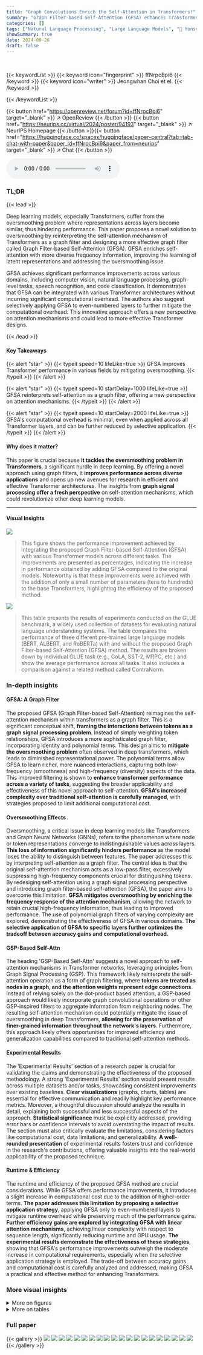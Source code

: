 ```yaml
---
title: "Graph Convolutions Enrich the Self-Attention in Transformers!"
summary: "Graph Filter-based Self-Attention (GFSA) enhances Transformers by addressing oversmoothing, boosting performance across various tasks with minimal added parameters."
categories: []
tags: ["Natural Language Processing", "Large Language Models", "🏢 Yonsei University",]
showSummary: true
date: 2024-09-26
draft: false
---
```


<br>

{{< keywordList >}}
{{< keyword icon="fingerprint" >}} ffNrpcBpi6 {{< /keyword >}}
{{< keyword icon="writer" >}} Jeongwhan Choi et el. {{< /keyword >}}
 
{{< /keywordList >}}

{{< button href="https://openreview.net/forum?id=ffNrpcBpi6" target="_blank" >}}
↗ OpenReview
{{< /button >}}
{{< button href="https://neurips.cc/virtual/2024/poster/94193" target="_blank" >}}
↗ NeurIPS Homepage
{{< /button >}}{{< button href="https://huggingface.co/spaces/huggingface/paper-central?tab=tab-chat-with-paper&paper_id=ffNrpcBpi6&paper_from=neurips" target="_blank" >}}
↗ Chat
{{< /button >}}



<audio controls>
    <source src="https://ai-paper-reviewer.com/ffNrpcBpi6/podcast.wav" type="audio/wav">
    Your browser does not support the audio element.
</audio>


### TL;DR


{{< lead >}}

Deep learning models, especially Transformers, suffer from the oversmoothing problem where representations across layers become similar, thus hindering performance.  This paper proposes a novel solution to oversmoothing by reinterpreting the self-attention mechanism of Transformers as a graph filter and designing a more effective graph filter called Graph Filter-based Self-Attention (GFSA). GFSA enriches self-attention with more diverse frequency information, improving the learning of latent representations and addressing the oversmoothing issue. 

GFSA achieves significant performance improvements across various domains, including computer vision, natural language processing, graph-level tasks, speech recognition, and code classification.  It demonstrates that GFSA can be integrated with various Transformer architectures without incurring significant computational overhead. The authors also suggest selectively applying GFSA to even-numbered layers to further mitigate the computational overhead.  This innovative approach offers a new perspective on attention mechanisms and could lead to more effective Transformer designs.

{{< /lead >}}


#### Key Takeaways

{{< alert "star" >}}
{{< typeit speed=10 lifeLike=true >}} GFSA improves Transformer performance in various fields by mitigating oversmoothing. {{< /typeit >}}
{{< /alert >}}

{{< alert "star" >}}
{{< typeit speed=10 startDelay=1000 lifeLike=true >}} GFSA reinterprets self-attention as a graph filter, offering a new perspective on attention mechanisms. {{< /typeit >}}
{{< /alert >}}

{{< alert "star" >}}
{{< typeit speed=10 startDelay=2000 lifeLike=true >}} GFSA's computational overhead is minimal, even when applied across all Transformer layers, and can be further reduced by selective application. {{< /typeit >}}
{{< /alert >}}

#### Why does it matter?
This paper is crucial because **it tackles the oversmoothing problem in Transformers**, a significant hurdle in deep learning.  By offering a novel approach using graph filters, it **improves performance across diverse applications** and opens up new avenues for research in efficient and effective Transformer architectures.  The insights from **graph signal processing offer a fresh perspective** on self-attention mechanisms, which could revolutionize other deep learning models.

------
#### Visual Insights



![](https://ai-paper-reviewer.com/ffNrpcBpi6/figures_0_1.jpg)

> This figure shows the performance improvement achieved by integrating the proposed Graph Filter-based Self-Attention (GFSA) with various Transformer models across different tasks. The improvements are presented as percentages, indicating the increase in performance obtained by adding GFSA compared to the original models.  Noteworthy is that these improvements were achieved with the addition of only a small number of parameters (tens to hundreds) to the base Transformers, highlighting the efficiency of the proposed method.





![](https://ai-paper-reviewer.com/ffNrpcBpi6/tables_6_1.jpg)

> This table presents the results of experiments conducted on the GLUE benchmark, a widely used collection of datasets for evaluating natural language understanding systems.  The table compares the performance of three different pre-trained large language models (BERT, ALBERT, and RoBERTa) with and without the proposed Graph Filter-based Self-Attention (GFSA) method.  The results are broken down by individual GLUE task (e.g., CoLA, SST-2, MRPC, etc.) and show the average performance across all tasks.  It also includes a comparison against a related method called ContraNorm.





### In-depth insights


#### GFSA: A Graph Filter
The proposed GFSA (Graph Filter-based Self-Attention) reimagines the self-attention mechanism within transformers as a graph filter.  This is a significant conceptual shift, **framing the interactions between tokens as a graph signal processing problem**.  Instead of simply weighting token relationships, GFSA introduces a more sophisticated graph filter, incorporating identity and polynomial terms. This design aims to **mitigate the oversmoothing problem** often observed in deep transformers, which leads to diminished representational power. The polynomial terms allow GFSA to learn richer, more nuanced interactions, capturing both low-frequency (smoothness) and high-frequency (diversity) aspects of the data. This improved filtering is shown to **enhance transformer performance across a variety of tasks**, suggesting the broader applicability and effectiveness of this novel approach to self-attention.  **GFSA's increased complexity over traditional self-attention is carefully managed**, with strategies proposed to limit additional computational cost.

#### Oversmoothing Effects
Oversmoothing, a critical issue in deep learning models like Transformers and Graph Neural Networks (GNNs), refers to the phenomenon where node or token representations converge to indistinguishable values across layers.  **This loss of information significantly hinders performance** as the model loses the ability to distinguish between features.  The paper addresses this by interpreting self-attention as a graph filter.  The central idea is that the original self-attention mechanism acts as a low-pass filter, excessively suppressing high-frequency components crucial for distinguishing tokens.  By redesiging self-attention using a graph signal processing perspective and introducing graph filter-based self-attention (GFSA), the paper aims to overcome this limitation. **GFSA mitigates oversmoothing by enriching the frequency response of the attention mechanism**, allowing the network to retain crucial high-frequency information, thus leading to improved performance.  The use of polynomial graph filters of varying complexity are explored, demonstrating the effectiveness of GFSA in various domains.  **The selective application of GFSA to specific layers further optimizes the tradeoff between accuracy gains and computational overhead.**

#### GSP-Based Self-Attn
The heading 'GSP-Based Self-Attn' suggests a novel approach to self-attention mechanisms in Transformer networks, leveraging principles from Graph Signal Processing (GSP).  This framework likely reinterprets the self-attention operation as a form of graph filtering, where **tokens are treated as nodes in a graph, and the attention weights represent edge connections**.  Instead of relying solely on the dot-product based attention, a GSP-based approach would likely incorporate graph convolutional operations or other GSP-inspired filters to aggregate information from neighboring nodes. The resulting self-attention mechanism could potentially mitigate the issue of oversmoothing in deep Transformers, **allowing for the preservation of finer-grained information throughout the network's layers**. Furthermore, this approach likely offers opportunities for improved efficiency and generalization capabilities compared to traditional self-attention methods.

#### Experimental Results
The 'Experimental Results' section of a research paper is crucial for validating the claims and demonstrating the effectiveness of the proposed methodology.  A strong 'Experimental Results' section would present results across multiple datasets and/or tasks, showcasing consistent improvements over existing baselines.  **Clear visualizations** (graphs, charts, tables) are essential for effective communication and readily highlight key performance metrics.  Moreover, a thoughtful discussion should analyze the results in detail, explaining both successful and less successful aspects of the approach.  **Statistical significance** must be explicitly addressed, providing error bars or confidence intervals to avoid overstating the impact of results. The section must also critically evaluate the limitations, considering factors like computational cost, data limitations, and generalizability.  **A well-rounded presentation** of experimental results fosters trust and confidence in the research's contributions, offering valuable insights into the real-world applicability of the proposed technique.

#### Runtime & Efficiency
The runtime and efficiency of the proposed GFSA method are crucial considerations.  While GFSA offers performance improvements, it introduces a slight increase in computational cost due to the addition of higher-order terms.  **The paper addresses this limitation by proposing a selective application strategy**, applying GFSA only to even-numbered layers to mitigate runtime overhead while preserving much of the performance gains.  **Further efficiency gains are explored by integrating GFSA with linear attention mechanisms**, achieving linear complexity with respect to sequence length, significantly reducing runtime and GPU usage.  **The experimental results demonstrate the effectiveness of these strategies**, showing that GFSA's performance improvements outweigh the moderate increase in computational requirements, especially when the selective application strategy is employed. The trade-off between accuracy gains and computational cost is carefully analyzed and addressed, making GFSA a practical and effective method for enhancing Transformers.


### More visual insights

<details>
<summary>More on figures
</summary>


![](https://ai-paper-reviewer.com/ffNrpcBpi6/figures_1_1.jpg)

> This figure visualizes the impact of GFSA on DeiT-S (a small version of DeiT) performance on ImageNet-1k.  It presents three sub-figures: (a) Filter response: Shows the frequency response of the original DeiT-S and DeiT-S with GFSA in the frequency domain.  GFSA shows a wider range of frequencies used compared to vanilla DeiT-S, suggesting improved ability to capture diverse features. (b) Cosine similarity: Shows the cosine similarity between feature vectors across layers for both DeiT-S models.  GFSA helps mitigate the oversmoothing problem, maintaining feature distinguishability across layers. (c) Singular value: Shows the singular values of the feature matrix of the last block. GFSA helps mitigate the dimensionality collapse in Transformer-based models by retaining more significant singular values.


![](https://ai-paper-reviewer.com/ffNrpcBpi6/figures_9_1.jpg)

> This figure demonstrates the effectiveness of selectively applying GFSA to even-numbered layers in a 12-layer DeiT-S model trained on ImageNet-1k.  The bar chart shows that applying GFSA to all layers (+'GFSA') improves top-1 accuracy from 79.8% to 81.1%, but significantly increases the runtime per epoch from ~551s to ~814s.  In contrast, applying GFSA only to even-numbered layers (+'GFSAeven') maintains a similar improvement in top-1 accuracy (81.0%) while significantly reducing the runtime increase to ~595s.  This highlights the strategy's success in balancing improved accuracy and reduced computational cost.


![](https://ai-paper-reviewer.com/ffNrpcBpi6/figures_9_2.jpg)

> This figure compares the performance, runtime, and GPU usage of different Transformer models, both with and without the proposed GFSA (Graph Filter-based Self-Attention) on the Long-Range Arena benchmark.  The x-axis represents the accuracy achieved, the y-axis represents the runtime (in seconds per 1000 steps), and the size of the circles represents the GPU memory usage in gigabytes.  The results show that GFSA improves the accuracy across models while maintaining relatively low runtime especially when implemented with Efficient Attention. Note the significant reduction in runtime for Efficient Attention + GFSA compared to the Transformer + GFSA.


![](https://ai-paper-reviewer.com/ffNrpcBpi6/figures_18_1.jpg)

> This figure visualizes the effects of GFSA on DeiT-S (a small version of DeiT) for ImageNet-1k image classification.  It uses three sub-figures to show:  (a) **Filter response:** The frequency response of the self-attention mechanism in DeiT-S, with and without GFSA. This demonstrates how GFSA enriches the frequency information processed by the model, addressing the oversmoothing issue. (b) **Cosine similarity:** Shows the cosine similarity between token representations across different layers of the model. The lower the cosine similarity, the more distinct the representations, indicating that GFSA reduces oversmoothing. (c) **Singular value:** Shows the distribution of singular values, which represent the importance of different components in the representation. It shows that GFSA is able to capture more diverse feature information. The Appendices C and D contain additional visualizations and details.


![](https://ai-paper-reviewer.com/ffNrpcBpi6/figures_19_1.jpg)

> This figure visualizes the effects of GFSA on DeiT-S, a small vision transformer model, trained on the ImageNet-1k dataset.  It presents three sub-figures: (a) Filter response: Shows the frequency response of the self-attention mechanism in DeiT-S (blue) and DeiT-S with GFSA (orange). The difference highlights how GFSA enhances higher-frequency information compared to the original self-attention, which predominantly focuses on low frequencies (oversmoothing). (b) Cosine similarity: This illustrates the cosine similarity between the representations of different layers in the model. The graph indicates that GFSA reduces the increase of similarity between layers as the network deepens, thereby mitigating the oversmoothing problem. (c) Singular value: Presents the singular value distribution of the features in the last block.  GFSA's impact is shown by its more diverse singular values, implying that it prevents the collapse of feature representations which is often associated with oversmoothing.  In essence, this analysis reveals that GFSA enriches the self-attention mechanism by preserving a wider range of frequencies and preventing representation collapse.


![](https://ai-paper-reviewer.com/ffNrpcBpi6/figures_19_2.jpg)

> This figure visualizes the effects of GFSA on DeiT-S for ImageNet-1k image classification.  It shows three subfigures: (a) demonstrates the frequency response of the filter, highlighting how GFSA enriches the self-attention mechanism by incorporating a wider range of frequencies; (b) illustrates the cosine similarity between representations across different layers, showcasing GFSA's mitigation of over-smoothing; (c) presents the singular value distribution, further emphasizing the improved representation learning of GFSA.  Appendices C and D contain further details and visualizations.


![](https://ai-paper-reviewer.com/ffNrpcBpi6/figures_30_1.jpg)

> This figure visualizes the effects of GFSA on DeiT-S (a small vision transformer model) trained on the ImageNet-1k dataset. It consists of three sub-figures: (a) shows the frequency response of the filter, illustrating how GFSA modifies the frequency components; (b) displays the cosine similarity between representations across different layers, indicating that GFSA mitigates the oversmoothing problem; and (c) presents the singular value distribution, showing how GFSA preserves more distinct features. Appendices C and D provide further details and additional visualizations.


</details>




<details>
<summary>More on tables
</summary>


![](https://ai-paper-reviewer.com/ffNrpcBpi6/tables_6_2.jpg)
> This table presents the results of experiments comparing the performance of a standard GPT-2 model against a GPT-2 model enhanced with the Graph Filter-based Self-Attention (GFSA) mechanism.  The comparison is made across three different datasets for causal language modeling: Penn Treebank (PTB), WikiText-2, and WikiText-103. The table shows the perplexity scores for each model on each dataset, along with the average perplexity across all three datasets. Lower perplexity indicates better performance.

![](https://ai-paper-reviewer.com/ffNrpcBpi6/tables_7_1.jpg)
> This table presents the Top-1 accuracy results on the ImageNet-1k benchmark for various Vision Transformer (ViT) backbones, including DeiT, CaiT, and Swin.  It compares the performance of these base models against versions modified with different enhancement techniques: AttnScale, FeatScale, ContraNorm, and the authors' proposed GFSA.  The table shows the impact of these techniques on accuracy for both 12-layer and 24-layer versions of some models, indicating how GFSA contributes to improved performance compared to the existing state-of-the-art methods.

![](https://ai-paper-reviewer.com/ffNrpcBpi6/tables_8_1.jpg)
> This table presents the Mean Absolute Error (MAE) achieved by the Graphormer model and the Graphormer model enhanced with GFSA (Graph Filter-based Self-Attention) on the ZINC dataset.  Lower MAE values indicate better performance. The results demonstrate that incorporating GFSA improves the model's accuracy in predicting molecular properties.

![](https://ai-paper-reviewer.com/ffNrpcBpi6/tables_8_2.jpg)
> This table presents the results of experiments comparing the performance of GPS and Graph-ViT models with and without the GFSA method on several graph-level datasets.  It shows the average precision (AP), mean absolute error (MAE), and area under the ROC curve (ROCAUC) for each dataset.  The use of GFSA leads to improved performance across multiple metrics on most datasets.  Note that the results for Graph-ViT on MNIST and CIFAR10 are denoted with a † to indicate that the authors conducted their own experiments due to a lack of available data for the standard Hadamard self-attention method in the referenced work.

![](https://ai-paper-reviewer.com/ffNrpcBpi6/tables_8_3.jpg)
> This table presents the Word Error Rate (WER) results for Automatic Speech Recognition (ASR) experiments conducted on the LibriSpeech dataset (both 100-hour and 960-hour subsets).  The WER is broken down for test-clean and test-other subsets for each model. The models compared are a vanilla Transformer, a Transformer with the proposed GFSA (Graph Filter-based Self-Attention), a Branchformer model, and a Branchformer model also incorporating GFSA. The table shows the impact of GFSA on the WER, indicating its effectiveness in improving ASR performance.

![](https://ai-paper-reviewer.com/ffNrpcBpi6/tables_8_4.jpg)
> This table presents the results of code classification experiments using different transformer models with and without the proposed GFSA.  It shows the accuracy achieved by each model, highlighting the improvement gained by integrating GFSA.  The improvement is presented as a percentage increase in accuracy. The models compared include ROBERTa, CodeBERT, PLBART, and two versions of CodeT5 (small and base).

![](https://ai-paper-reviewer.com/ffNrpcBpi6/tables_22_1.jpg)
> This table compares the performance of different models on the GLUE benchmark, a collection of tasks designed to evaluate the performance of natural language understanding systems.  The models include the base BERT, ALBERT, and RoBERTa models, as well as versions of these models that incorporate the proposed GFSA (Graph Filter-based Self-Attention) mechanism and the ContraNorm method.  The table shows the performance of each model on several individual GLUE tasks, such as CoLA, SST-2, MRPC, and others, as well as an average performance across all the tasks.  This allows for a comparison of the effectiveness of GFSA in improving performance compared to the base models and a competing technique.

![](https://ai-paper-reviewer.com/ffNrpcBpi6/tables_22_2.jpg)
> This table compares the performance of different models on the GLUE benchmark, a standard dataset for evaluating natural language understanding systems.  It shows the results for several models (BERT, ALBERT, and RoBERTa) both with and without the proposed GFSA method (Graph Filter-based Self-Attention).  The table presents scores for various GLUE subtasks and an average score across all tasks.  The '#Params' column shows the number of parameters in each model.  It highlights the performance improvement achieved by integrating GFSA.

![](https://ai-paper-reviewer.com/ffNrpcBpi6/tables_24_1.jpg)
> This table presents the results of a sensitivity analysis on the hyperparameter K (polynomial order) used in the GFSA method.  The analysis was performed using BERTBASE models fine-tuned on various GLUE tasks. The table shows the performance (measured by metrics specific to each task) for different values of K, ranging from 2 to 10, to evaluate the robustness of the GFSA's performance with regard to changes in K.  The goal is to determine the optimal K value for each GLUE task.

![](https://ai-paper-reviewer.com/ffNrpcBpi6/tables_25_1.jpg)
> This table shows the perplexity results on three datasets (PTB, WikiText-2, WikiText-103) for different values of the hyperparameter K in GFSA.  It demonstrates the impact of varying the polynomial order in the proposed GFSA on the performance of causal language modeling.

![](https://ai-paper-reviewer.com/ffNrpcBpi6/tables_25_2.jpg)
> This table presents the Top-1 accuracy results on the ImageNet-1k benchmark for various Vision Transformer (ViT) backbones (DeiT-S, CaiT-S, Swin-S) with and without the proposed Graph Filter-based Self-Attention (GFSA) mechanism.  It compares the performance of different ViT models with varying depths (12 and 24 layers), highlighting the improvement achieved by incorporating GFSA.  The table also includes a comparison with other state-of-the-art methods (AttnScale, FeatScale, and ContraNorm) for context.

![](https://ai-paper-reviewer.com/ffNrpcBpi6/tables_26_1.jpg)
> This table presents the sensitivity analysis of the 12-layer DeiT-S model with GFSA to different values of the hyperparameter K, which controls the order of the matrix polynomial in the GFSA filter.  The table shows the Top-1 accuracy on the ImageNet-1k dataset for each value of K (2, 3, 4, and 5).  It demonstrates how the model's performance varies with different choices of K, indicating the optimal value or the range of values that yield the best performance.

![](https://ai-paper-reviewer.com/ffNrpcBpi6/tables_26_2.jpg)
> This table presents the sensitivity analysis results for the 24-layer CaiT-S model with GFSA applied. It shows the Top-1 accuracy achieved for different values of the hyperparameter K (polynomial order in GFSA).  The results demonstrate how the model's performance varies with different values of K, indicating the optimal K for achieving the best accuracy.

![](https://ai-paper-reviewer.com/ffNrpcBpi6/tables_26_3.jpg)
> This table compares the Top-1 accuracy of various Vision Transformer models on the ImageNet-1k dataset.  The models include several base ViT architectures (DeiT-S, CaiT-S, Swin-S) with different numbers of layers, and various modifications applied to improve performance, such as AttnScale, FeatScale, ContraNorm. The table also shows the results obtained by integrating the proposed Graph Filter-based Self-Attention (GFSA) into these models and highlights the performance gains achieved using GFSA.

![](https://ai-paper-reviewer.com/ffNrpcBpi6/tables_27_1.jpg)
> This table compares the performance of DeiT-S with GFSA against other state-of-the-art models on the ImageNet-1k dataset.  It shows the input size, number of layers, number of parameters, Top-1 accuracy, and Top-5 accuracy for each model.  The results demonstrate that DeiT-S with GFSA achieves a higher Top-1 accuracy than other comparable models, highlighting the effectiveness of the proposed method.

![](https://ai-paper-reviewer.com/ffNrpcBpi6/tables_27_2.jpg)
> This table compares the performance of DeiT-T and DeiT-S models with and without ContraNorm and GFSA on the ImageNet-1k dataset.  The results are broken down by the number of layers (12, 16, and 24) in the model architecture.  It demonstrates how GFSA improves the top-1 accuracy of both DeiT-T and DeiT-S models across different model depths.

![](https://ai-paper-reviewer.com/ffNrpcBpi6/tables_28_1.jpg)
> This table presents the sensitivity analysis of the performance of DeiT-S with GFSA on ImageNet-1K when varying the hyperparameter K (polynomial order) from 2 to 5. It shows the Top-1 accuracy for each value of K, allowing for a direct comparison of the model's performance with different high-order terms.

![](https://ai-paper-reviewer.com/ffNrpcBpi6/tables_29_1.jpg)
> This table presents the results of experiments conducted on the GLUE benchmark, a widely used standard dataset for evaluating natural language understanding models.  The table compares the performance of several models: BERT, ALBERT, and RoBERTa, both with and without the proposed GFSA modification.  Each model is evaluated on multiple sub-tasks within the GLUE benchmark and the average score across those tasks is provided. The table also includes the number of parameters for each model, showcasing the minimal parameter overhead of GFSA.  The performance improvements shown highlight GFSA's effectiveness in enhancing natural language understanding.

![](https://ai-paper-reviewer.com/ffNrpcBpi6/tables_31_1.jpg)
> This table presents the Mean Absolute Error (MAE) achieved by Graphormer and Graphormer enhanced with GFSA (Graph Filter-based Self-Attention) on the ZINC dataset.  The results show that adding GFSA improves the MAE, indicating better performance in the task of predicting molecular properties.

![](https://ai-paper-reviewer.com/ffNrpcBpi6/tables_31_2.jpg)
> This table presents the results of the PCQM4M and PCQM4Mv2 experiments.  It compares the Mean Absolute Error (MAE) achieved by Graphormer and Graphormer enhanced with GFSA (Graph Filter-based Self-Attention).  Results are shown for both training and validation sets, indicating the performance of each model on seen and unseen data.  The number of parameters (#Params) for each model is also provided.

![](https://ai-paper-reviewer.com/ffNrpcBpi6/tables_33_1.jpg)
> This table compares the performance of different models on the GLUE benchmark.  The models include BERT, ALBERT, and RoBERTa, both with and without the proposed GFSA method, and also includes ContraNorm as a comparison.  The table shows the performance on each individual task within the GLUE benchmark (CoLA, SST-2, MRPC, QQP, STS-B, MNLI-m, MNLI-mm, QNLI, RTE) as well as the average performance across all tasks. The number of parameters for each model is also shown.

![](https://ai-paper-reviewer.com/ffNrpcBpi6/tables_33_2.jpg)
> This table shows the training time in seconds per epoch for each of the GLUE tasks for various language models, both with and without the GFSA enhancement.  It provides a comparison of the computational overhead introduced by GFSA and shows that the increase is relatively small, even for larger models.

![](https://ai-paper-reviewer.com/ffNrpcBpi6/tables_33_3.jpg)
> This table shows the training time in seconds per epoch for three different causal language modeling datasets (PTB, WikiText-2, and WikiText-103) for both the original GPT2 model and the GPT2 model with the GFSA (Graph Filter-based Self-Attention) layer added. The results demonstrate that adding the GFSA layer increases the training time but provides improved performance, as shown in Table 2 in the main text of the paper.

![](https://ai-paper-reviewer.com/ffNrpcBpi6/tables_34_1.jpg)
> This table compares the Top-1 accuracy of various Vision Transformer models on the ImageNet-1k dataset.  It shows the performance of DeiT, CaiT, and Swin Transformer models, both with and without the addition of GFSA (Graph Filter-based Self-Attention). The table also includes input size, number of layers and number of parameters for each model, providing a comprehensive comparison of the models' performance and efficiency.

![](https://ai-paper-reviewer.com/ffNrpcBpi6/tables_34_2.jpg)
> This table shows the training time in seconds per epoch for three graph-level tasks (ZINC, PCQM4M, and PCQM4Mv2) using two methods: Graphormer and Graphormer with the proposed GFSA.  It highlights the additional computational cost introduced by GFSA, while also showing that the increase is relatively small.

![](https://ai-paper-reviewer.com/ffNrpcBpi6/tables_34_3.jpg)
> This table presents the Word Error Rate (WER) results for Automatic Speech Recognition (ASR) experiments conducted on the LibriSpeech dataset.  Two different Transformer-based models, a vanilla Transformer and Branchformer [59], were used as baselines.  The WER is reported for both the 100-hour and 960-hour subsets of the LibriSpeech dataset, for both clean and 'other' test sets.  The table also shows the WER results when GFSA is integrated into both base models.  The results demonstrate the improvement achieved by incorporating GFSA.

![](https://ai-paper-reviewer.com/ffNrpcBpi6/tables_34_4.jpg)
> This table shows the training time for various code classification models, both with and without GFSA.  It demonstrates that while GFSA slightly increases the training time, the increase is relatively small, especially considering the performance improvements it provides.

![](https://ai-paper-reviewer.com/ffNrpcBpi6/tables_35_1.jpg)
> This table compares the performance of different models on the GLUE benchmark, a widely used dataset for evaluating natural language understanding.  It shows the results for several models, including the baseline models (BERT, ALBERT, RoBERTa) and those same models enhanced with the proposed GFSA method. The metrics used to measure performance vary across the different GLUE tasks. The table also shows the number of parameters for each model, providing context on the model size and complexity. The 'Avg' column represents the average score across all GLUE tasks.  The comparison helps demonstrate the improvement in performance achieved by incorporating GFSA into the models.

![](https://ai-paper-reviewer.com/ffNrpcBpi6/tables_35_2.jpg)
> This table compares the perplexity scores achieved by the original GPT2 model and the GPT2 model enhanced with GFSA across three datasets: Penn Treebank (PTB), WikiText-2, and WikiText-103.  The results show the impact of applying GFSA on the causal language modeling performance.  Different values of K (the hyperparameter for GFSA) were tested to evaluate sensitivity.

![](https://ai-paper-reviewer.com/ffNrpcBpi6/tables_35_3.jpg)
> This table shows the inference time in seconds for various Vision Transformer backbones (DeiT, CaiT, Swin) with and without GFSA.  It demonstrates the minimal increase in inference time caused by adding GFSA, highlighting its efficiency.

![](https://ai-paper-reviewer.com/ffNrpcBpi6/tables_36_1.jpg)
> This table shows the inference time of Graphormer and Graphormer with GFSA on three graph-level datasets: ZINC, PCQM4M, and PCQM4Mv2.  The inference time is measured in seconds.  The results show that adding GFSA to Graphormer increases the inference time, although the increase is relatively small (less than 20 seconds for all datasets).

![](https://ai-paper-reviewer.com/ffNrpcBpi6/tables_36_2.jpg)
> This table compares the Word Error Rate (WER) achieved by different models on two subsets of the LibriSpeech dataset: 100 hours and 960 hours.  The models compared are a vanilla Transformer, a Transformer enhanced with Graph Filter-based Self-Attention (GFSA), a Branchformer, and a Branchformer enhanced with GFSA. WER is reported for both clean and other test sets. This table demonstrates the effectiveness of GFSA in improving ASR performance on both large and small models.

![](https://ai-paper-reviewer.com/ffNrpcBpi6/tables_36_3.jpg)
> This table presents the inference time, in seconds, for various code classification models with and without the proposed GFSA (Graph Filter-based Self-Attention) method.  It shows the inference time for ROBERTA, CodeBERT, PLBART, and CodeT5 (small and base versions) to highlight the impact of GFSA on inference speed in a code defect detection task.  The results demonstrate that while adding GFSA increases inference time slightly, the gains in accuracy outweigh the increased computational cost in most cases.

![](https://ai-paper-reviewer.com/ffNrpcBpi6/tables_37_1.jpg)
> This table compares the performance of different models on the GLUE benchmark.  The models tested include BERT, ALBERT, and RoBERTa, both with and without the GFSA modification.  The table shows the performance on various subtasks of the GLUE benchmark, including CoLA, SST-2, MRPC, QQP, STS-B, MNLI-m/mm, QNLI, and RTE. The 'Avg' column represents the average performance across all subtasks.  The comparison highlights the improvement in performance achieved by incorporating GFSA into the base Transformer models.

![](https://ai-paper-reviewer.com/ffNrpcBpi6/tables_37_2.jpg)
> This table compares the performance of different models on the GLUE benchmark.  The models include the baseline BERT, ALBERT, and RoBERTa, as well as versions of these models with ContraNorm and GFSA applied. The table shows the performance on several different tasks within the GLUE benchmark (CoLA, SST-2, MRPC, QQP, STS-B, MNLI-m/mm, QNLI, RTE), as well as the average performance across all tasks.  The number of parameters (#Params) for each model is also listed. GFSA shows significant performance improvements across the board, often exceeding that of ContraNorm.

![](https://ai-paper-reviewer.com/ffNrpcBpi6/tables_37_3.jpg)
> This table compares the performance of three different models on three different datasets related to causal language modeling.  The first model is GPT2, a pre-trained large language model. The second model is GPT2 with the addition of Graph Filter-based Self-Attention (GFSA). The third model is GPT2 with GFSA applied only to even-numbered layers (GFSA_even). The datasets used are Penn Treebank (PTB), WikiText-2, and WikiText-103. The table shows the perplexity score for each model on each dataset, as well as the average perplexity across all three datasets.  Perplexity is a measure of how well a language model predicts a sequence of words.

![](https://ai-paper-reviewer.com/ffNrpcBpi6/tables_37_4.jpg)
> This table compares the perplexity scores achieved by the original GPT-2 model and GPT-2 models enhanced with GFSA across three different datasets: Penn Treebank (PTB), WikiText-2, and WikiText-103.  The table shows the perplexity for each model and dataset, along with the average perplexity across the three datasets. The results demonstrate the improved performance of GPT-2 with GFSA on these causal language modeling tasks.

![](https://ai-paper-reviewer.com/ffNrpcBpi6/tables_37_5.jpg)
> This table presents the comparison of Top-1 accuracy on ImageNet-1k using different Vision Transformers such as DeiT, CaiT, and Swin with and without GFSA.  It shows the impact of GFSA on various model depths (#Layers) and sizes (#Params) by comparing their Top-1 accuracy and runtime.

![](https://ai-paper-reviewer.com/ffNrpcBpi6/tables_38_1.jpg)
> This table presents a comparison of the performance of various transformer models on the Long Range Arena benchmark.  The benchmark includes two datasets: ListOps (with 2K samples) and Image (with 4K samples).  The table shows the accuracy, runtime (seconds per 1000 steps), and GPU usage (in GB) for each model. The models compared include the standard Transformer, the Transformer with the proposed GFSA, Linformer, YOSO-E, Efficient Attention, and Efficient Attention with GFSA. The results demonstrate the impact of GFSA on both accuracy and resource usage.  Specifically, the GFSA generally increases accuracy, but with increased runtime and GPU usage, although the improvements are not uniform across models and datasets.

</details>




### Full paper

{{< gallery >}}
<img src="https://ai-paper-reviewer.com/ffNrpcBpi6/1.png" class="grid-w50 md:grid-w33 xl:grid-w25" />
<img src="https://ai-paper-reviewer.com/ffNrpcBpi6/2.png" class="grid-w50 md:grid-w33 xl:grid-w25" />
<img src="https://ai-paper-reviewer.com/ffNrpcBpi6/3.png" class="grid-w50 md:grid-w33 xl:grid-w25" />
<img src="https://ai-paper-reviewer.com/ffNrpcBpi6/4.png" class="grid-w50 md:grid-w33 xl:grid-w25" />
<img src="https://ai-paper-reviewer.com/ffNrpcBpi6/5.png" class="grid-w50 md:grid-w33 xl:grid-w25" />
<img src="https://ai-paper-reviewer.com/ffNrpcBpi6/6.png" class="grid-w50 md:grid-w33 xl:grid-w25" />
<img src="https://ai-paper-reviewer.com/ffNrpcBpi6/7.png" class="grid-w50 md:grid-w33 xl:grid-w25" />
<img src="https://ai-paper-reviewer.com/ffNrpcBpi6/8.png" class="grid-w50 md:grid-w33 xl:grid-w25" />
<img src="https://ai-paper-reviewer.com/ffNrpcBpi6/9.png" class="grid-w50 md:grid-w33 xl:grid-w25" />
<img src="https://ai-paper-reviewer.com/ffNrpcBpi6/10.png" class="grid-w50 md:grid-w33 xl:grid-w25" />
<img src="https://ai-paper-reviewer.com/ffNrpcBpi6/11.png" class="grid-w50 md:grid-w33 xl:grid-w25" />
<img src="https://ai-paper-reviewer.com/ffNrpcBpi6/12.png" class="grid-w50 md:grid-w33 xl:grid-w25" />
<img src="https://ai-paper-reviewer.com/ffNrpcBpi6/13.png" class="grid-w50 md:grid-w33 xl:grid-w25" />
<img src="https://ai-paper-reviewer.com/ffNrpcBpi6/14.png" class="grid-w50 md:grid-w33 xl:grid-w25" />
<img src="https://ai-paper-reviewer.com/ffNrpcBpi6/15.png" class="grid-w50 md:grid-w33 xl:grid-w25" />
<img src="https://ai-paper-reviewer.com/ffNrpcBpi6/16.png" class="grid-w50 md:grid-w33 xl:grid-w25" />
<img src="https://ai-paper-reviewer.com/ffNrpcBpi6/17.png" class="grid-w50 md:grid-w33 xl:grid-w25" />
<img src="https://ai-paper-reviewer.com/ffNrpcBpi6/18.png" class="grid-w50 md:grid-w33 xl:grid-w25" />
<img src="https://ai-paper-reviewer.com/ffNrpcBpi6/19.png" class="grid-w50 md:grid-w33 xl:grid-w25" />
<img src="https://ai-paper-reviewer.com/ffNrpcBpi6/20.png" class="grid-w50 md:grid-w33 xl:grid-w25" />
{{< /gallery >}}